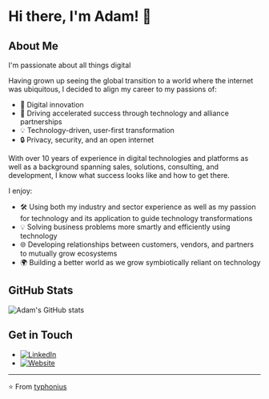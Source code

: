 # Hi there, I'm Adam! 👋

## About Me

I'm passionate about all things digital

Having grown up seeing the global transition to a world where the internet was ubiquitous, I decided to align my career to my passions of:

- 🚀 Digital innovation
- 🤝 Driving accelerated success through technology and alliance partnerships
- 💡 Technology-driven, user-first transformation
- 🔒 Privacy, security, and an open internet

With over 10 years of experience in digital technologies and platforms as well as a background spanning sales, solutions, consulting, and development, I know what success looks like and how to get there.

I enjoy:
- 🛠 Using both my industry and sector experience as well as my passion for technology and its application to guide technology transformations
- 💡 Solving business problems more smartly and efficiently using technology
- 🌐 Developing relationships between customers, vendors, and partners to mutually grow ecosystems
- 🌍 Building a better world as we grow symbiotically reliant on technology

## GitHub Stats

![Adam's GitHub stats](https://github-readme-stats.vercel.app/api?username=typhonius&show_icons=true&theme=radical)

## Get in Touch
- [![LinkedIn](https://img.shields.io/badge/LinkedIn-0077B5?style=for-the-badge&logo=linkedin&logoColor=white)](https://www.linkedin.com/in/adamdmalone/)
- [![Website](https://img.shields.io/badge/Website-000000?style=for-the-badge&logo=About.me&logoColor=white)](https://www.adammalone.net)

---

⭐️ From [typhonius](https://github.com/typhonius)

